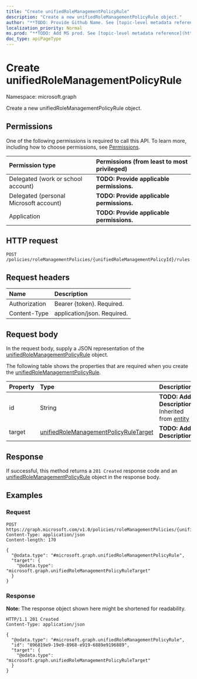 ```yaml
---
title: "Create unifiedRoleManagementPolicyRule"
description: "Create a new unifiedRoleManagementPolicyRule object."
author: "**TODO: Provide Github Name. See [topic-level metadata reference](https://msgo.azurewebsites.net/add/document/guidelines/metadata.html#topic-level-metadata)**"
localization_priority: Normal
ms.prod: "**TODO: Add MS prod. See [topic-level metadata reference](https://msgo.azurewebsites.net/add/document/guidelines/metadata.html#topic-level-metadata)**"
doc_type: apiPageType
---
```


# Create unifiedRoleManagementPolicyRule
Namespace: microsoft.graph



Create a new unifiedRoleManagementPolicyRule object.

## Permissions
One of the following permissions is required to call this API. To learn more, including how to choose permissions, see [Permissions](/graph/permissions-reference).

|Permission type|Permissions (from least to most privileged)|
|:---|:---|
|Delegated (work or school account)|**TODO: Provide applicable permissions.**|
|Delegated (personal Microsoft account)|**TODO: Provide applicable permissions.**|
|Application|**TODO: Provide applicable permissions.**|

## HTTP request

<!-- {
  "blockType": "ignored"
}
-->
``` http
POST /policies/roleManagementPolicies/{unifiedRoleManagementPolicyId}/rules
```

## Request headers
|Name|Description|
|:---|:---|
|Authorization|Bearer {token}. Required.|
|Content-Type|application/json. Required.|

## Request body
In the request body, supply a JSON representation of the [unifiedRoleManagementPolicyRule](../resources/unifiedrolemanagementpolicyrule.md) object.

The following table shows the properties that are required when you create the [unifiedRoleManagementPolicyRule](../resources/unifiedrolemanagementpolicyrule.md).

|Property|Type|Description|
|:---|:---|:---|
|id|String|**TODO: Add Description** Inherited from [entity](../resources/entity.md)|
|target|[unifiedRoleManagementPolicyRuleTarget](../resources/unifiedrolemanagementpolicyruletarget.md)|**TODO: Add Description**|



## Response

If successful, this method returns a `201 Created` response code and an [unifiedRoleManagementPolicyRule](../resources/unifiedrolemanagementpolicyrule.md) object in the response body.

## Examples

### Request
<!-- {
  "blockType": "request",
  "name": "create_unifiedrolemanagementpolicyrule_from_"
}
-->
``` http
POST https://graph.microsoft.com/v1.0/policies/roleManagementPolicies/{unifiedRoleManagementPolicyId}/rules
Content-Type: application/json
Content-length: 170

{
  "@odata.type": "#microsoft.graph.unifiedRoleManagementPolicyRule",
  "target": {
    "@odata.type": "microsoft.graph.unifiedRoleManagementPolicyRuleTarget"
  }
}
```


### Response
**Note:** The response object shown here might be shortened for readability.
<!-- {
  "blockType": "response",
  "truncated": true,
  "@odata.type": "microsoft.graph.unifiedRoleManagementPolicyRule"
}
-->
``` http
HTTP/1.1 201 Created
Content-Type: application/json

{
  "@odata.type": "#microsoft.graph.unifiedRoleManagementPolicyRule",
  "id": "896819e9-19e9-8968-e919-6889e9196889",
  "target": {
    "@odata.type": "microsoft.graph.unifiedRoleManagementPolicyRuleTarget"
  }
}
```

